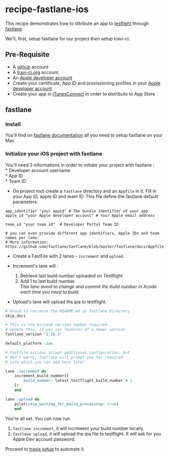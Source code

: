 # recipe-fastlane-ios
This recipe demonstrates how to ditribute an app to [tesflight](https://developer.apple.com/testflight/) through [fastlane](https://github.com/fastlane/fastlane).  

We'll, first, setup fastlane for our project then setup travi-ci.

## Pre-Requisite
- A [github](https://github.com/) account
- A [travi-ci.org](https://travis-ci.org/) account.
- An [Apple developer account]((https://idmsa.apple.com/IDMSWebAuth/login?appIdKey=891bd3417a7776362562d2197f89480a8547b108fd934911bcbea0110d07f757&path=%2Faccount%2F&rv=1))
- Create your certificate, App ID and provissioning profiles in your [Apple developer account](https://idmsa.apple.com/IDMSWebAuth/login?appIdKey=891bd3417a7776362562d2197f89480a8547b108fd934911bcbea0110d07f757&path=%2Faccount%2F&rv=1)
- Create your app in [iTunesConnect](https://itunesconnect.apple.com/login) in order to distribute to App Store

## fastlane

### Install
You'll find on [fastlane documentation](https://docs.fastlane.tools/getting-started/ios/setup/) all you need to setup fastlane on your Mac.

### Initialize your iOS project with fastlane

You'll need 3 informations in order to initiate your project with fastlane :   
	* Developer account username  
	* App ID  
	* Team ID  

* On project root create a ```fastlane``` directory and an ```Appfile``` in it. Fill in your App ID, apple ID and team ID.
This file define the fastlane default parameters.

```shell
app_identifier "your appid" # The bundle identifier of your app
apple_id "your Apple developer account" # Your Apple email address

team_id "your team id"  # Developer Portal Team ID

# you can even provide different app identifiers, Apple IDs and team names per lane:
# More information: https://github.com/fastlane/fastlane/blob/master/fastlane/docs/Appfile.md
``` 

* Create a FastFile with 2 lanes - `increment` and `upload`.  
* Increment's lane will :
	1. Retrieve last build number uploaded on Testflight
	2. Add 1 to last build number.  
_This lane avoid to change and commit the build number in Xcode each time you need to build._

* Upload's lane will upload the ipa to testflight.


```ruby
# Avoid to recreate the README.md in fastlane Directory
skip_docs

# This is the minimum version number required.
# Update this, if you use features of a newer version
fastlane_version "2.18.3"

default_platform :ios

# Fastfile actions accept additional configuration, but
# don't worry, fastlane will prompt you for required
# info which you can add here later

lane :increment do
	increment_build_number({
  		build_number: latest_testflight_build_number + 1
	})
	end

lane :upload do
	pilot(skip_waiting_for_build_processing: true)
	end
```

You're all set. You can now run 

1. `fastlane increment`, it will incrmeent your build number locally.
2. `fastlane upload`, it will upload the ipa file to testflight. It will ask for you Apple Dev account password.

Proceed to [travis setup](./travis-iOS.md) to automate it.